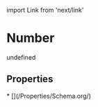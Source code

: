 import Link from 'next/link'
# Number

undefined

## Properties

<Grid>
* [](/Properties/Schema.org/)

</Grid>

